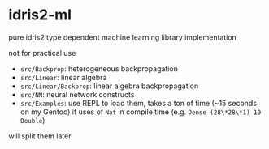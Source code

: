 # idris2-ml

pure idris2 type dependent machine learning library implementation

not for practical use

- `src/Backprop`: heterogeneous backpropagation
- `src/Linear`: linear algebra
- `src/Linear/Backprop`: linear algebra backpropagation
- `src/NN`: neural network constructs
- `src/Examples`: use REPL to load them, takes a ton of time (~15 seconds on my Gentoo) if uses of `Nat` in compile time (e.g. `Dense (28\*28\*1) 10 Double`)

will split them later

